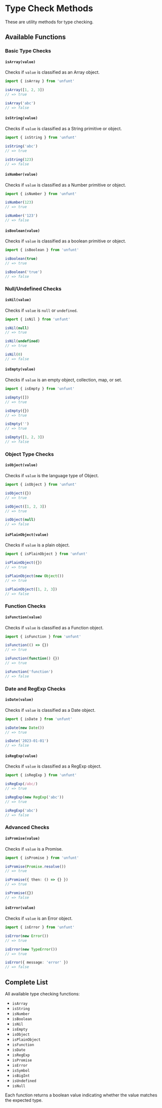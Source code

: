 # Type Check Methods

These are utility methods for type checking.

## Available Functions

### Basic Type Checks

#### `isArray(value)`
Checks if `value` is classified as an Array object.

```ts
import { isArray } from 'unfunt'

isArray([1, 2, 3])
// => true

isArray('abc')
// => false
```

#### `isString(value)`
Checks if `value` is classified as a String primitive or object.

```ts
import { isString } from 'unfunt'

isString('abc')
// => true

isString(123)
// => false
```

#### `isNumber(value)`
Checks if `value` is classified as a Number primitive or object.

```ts
import { isNumber } from 'unfunt'

isNumber(123)
// => true

isNumber('123')
// => false
```

#### `isBoolean(value)`
Checks if `value` is classified as a boolean primitive or object.

```ts
import { isBoolean } from 'unfunt'

isBoolean(true)
// => true

isBoolean('true')
// => false
```

### Null/Undefined Checks

#### `isNil(value)`
Checks if `value` is `null` or `undefined`.

```ts
import { isNil } from 'unfunt'

isNil(null)
// => true

isNil(undefined)
// => true

isNil(0)
// => false
```

#### `isEmpty(value)`
Checks if `value` is an empty object, collection, map, or set.

```ts
import { isEmpty } from 'unfunt'

isEmpty([])
// => true

isEmpty({})
// => true

isEmpty('')
// => true

isEmpty([1, 2, 3])
// => false
```

### Object Type Checks

#### `isObject(value)`
Checks if `value` is the language type of Object.

```ts
import { isObject } from 'unfunt'

isObject({})
// => true

isObject([1, 2, 3])
// => true

isObject(null)
// => false
```

#### `isPlainObject(value)`
Checks if `value` is a plain object.

```ts
import { isPlainObject } from 'unfunt'

isPlainObject({})
// => true

isPlainObject(new Object())
// => true

isPlainObject([1, 2, 3])
// => false
```

### Function Checks

#### `isFunction(value)`
Checks if `value` is classified as a Function object.

```ts
import { isFunction } from 'unfunt'

isFunction(() => {})
// => true

isFunction(function() {})
// => true

isFunction('function')
// => false
```

### Date and RegExp Checks

#### `isDate(value)`
Checks if `value` is classified as a Date object.

```ts
import { isDate } from 'unfunt'

isDate(new Date())
// => true

isDate('2023-01-01')
// => false
```

#### `isRegExp(value)`
Checks if `value` is classified as a RegExp object.

```ts
import { isRegExp } from 'unfunt'

isRegExp(/abc/)
// => true

isRegExp(new RegExp('abc'))
// => true

isRegExp('abc')
// => false
```

### Advanced Checks

#### `isPromise(value)`
Checks if `value` is a Promise.

```ts
import { isPromise } from 'unfunt'

isPromise(Promise.resolve())
// => true

isPromise({ then: () => {} })
// => true

isPromise({})
// => false
```

#### `isError(value)`
Checks if `value` is an Error object.

```ts
import { isError } from 'unfunt'

isError(new Error())
// => true

isError(new TypeError())
// => true

isError({ message: 'error' })
// => false
```

## Complete List

All available type checking functions:

- `isArray`
- `isString` 
- `isNumber`
- `isBoolean`
- `isNil`
- `isEmpty`
- `isObject`
- `isPlainObject`
- `isFunction`
- `isDate`
- `isRegExp`
- `isPromise`
- `isError`
- `isSymbol`
- `isBigInt`
- `isUndefined`
- `isNull`

Each function returns a boolean value indicating whether the value matches the expected type.